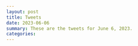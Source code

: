 ```yaml
---
layout: post
title: Tweets
date: 2023-06-06
summary: These are the tweets for June 6, 2023.
categories:
---
```


